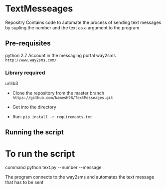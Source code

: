 # TextMesseages
Repositry Contains code to automate the process of sending text messages by supling the number and the text as a argument to the program

## Pre-requisites
python 2.7
Account in the messaging portal way2sms `http://www.way2sms.com/`

### Library required
urllib3
* Clone the repository from the master branch
`https://github.com/kamesh98/TextMesseages.git`

* Get into the directory
* Run:
 `pip install -r requirements.txt`

## Running the script

# To run the script

command python text.py --number --message

The program connects to the way2sms and automates the text message that has to be sent
